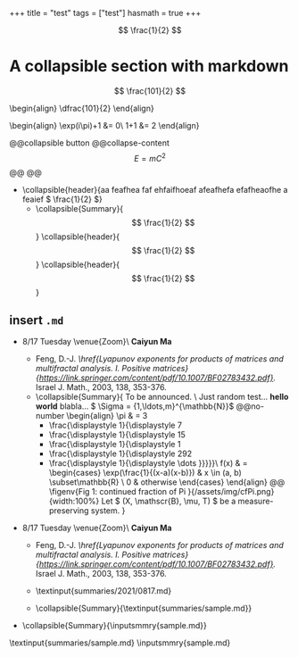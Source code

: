 +++
title = "test"
tags = ["test"]
hasmath = true
+++

$$ \frac{1}{2} $$ 

# A collapsible section with markdown
<!-- <details>
  <summary>Click to expand!</summary>
  ## Heading
  1. A numbered
  2. list
     * With some
     * Sub bullets
</details> -->


$$ \frac{101}{2} $$


\begin{align}
\dfrac{101}{2}
\end{align}


\begin{align}
  \exp(i\pi)+1 &= 0\\
  1+1 &= 2
\end{align}



@@collapsible
button
@@collapse-content
$$ E = m C^2 $$
@@
@@


<!-- collapsible block -->
<!-- \newcommand{\collapsible}[2]{
  @@collapsible
    @@collapsible-header #1 @@
    @@collapsible-content #2 @@
  @@
} -->

- \collapsible{header}{aa feafhea faf ehfaifhoeaf afeafhefa  efafheaofhe a feaief $ \frac{1}{2} $}
  - \collapsible{Summary}{$$ \frac{1}{2} $$}
\collapsible{header}{$$ \frac{1}{2} $$}
\collapsible{header}{$$ \frac{1}{2} $$}


## insert `.md`
- 8/17 Tuesday \venue{Zoom}\\
  **Caiyun Ma**
  - Feng, D.-J. *\href{Lyapunov exponents for products of matrices and multifractal analysis. I. Positive matrices}{https://link.springer.com/content/pdf/10.1007/BF02783432.pdf}.* Israel J. Math., 2003, 138, 353-376.
  - \collapsible{Summary}{
    To be announced.
    \\
    Just random test...  **hello world** blabla... $ \Sigma = \{1,\ldots,m\}^{\mathbb{N}}$
    @@no-number
    \begin{align}
      \pi & = 3
      + \frac{\displaystyle 1}{\displaystyle 7
      + \frac{\displaystyle 1}{\displaystyle 15
      + \frac{\displaystyle 1}{\displaystyle 1
      + \frac{\displaystyle 1}{\displaystyle 292
      + \frac{\displaystyle 1}{\displaystyle \dots 
      }}}}}\\
     f(x) & = \begin{cases} \exp(\frac{1}{(x-a)(x-b)}) & x \in (a, b) \subset\mathbb{R} \\ 0 & otherwise \end{cases}
    \end{align}
    @@
    \figenv{Fig 1: continued fraction of Pi }{/assets/img/cfPi.png}{width:100%}
    Let $ (X, \mathscr{B}, \mu, T) $ be a measure-preserving system.
    }
- 8/17 Tuesday \venue{Zoom}\\
  **Caiyun Ma**
  - Feng, D.-J. *\href{Lyapunov exponents for products of matrices and multifractal analysis. I. Positive matrices}{https://link.springer.com/content/pdf/10.1007/BF02783432.pdf}.* Israel J. Math., 2003, 138, 353-376.
  - \textinput{summaries/2021/0817.md}


  - \collapsible{Summary}{\textinput{summaries/sample.md}}

  
- \collapsible{Summary}{\inputsmmry{sample.md}}

\textinput{summaries/sample.md}
\inputsmmry{sample.md}
